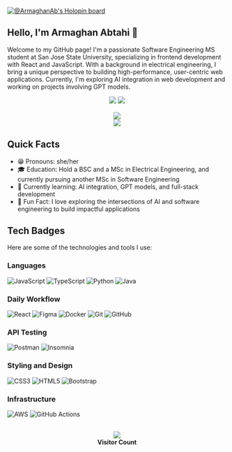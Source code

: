 [![@ArmaghanAb's Holopin board](https://holopin.me/yourusername)](https://holopin.io/@yourusername)

## Hello, I'm Armaghan Abtahi 👋
Welcome to my GitHub page! I'm a passionate Software Engineering MS student at San Jose State University, specializing in frontend development with React and JavaScript. With a background in electrical engineering, I bring a unique perspective to building high-performance, user-centric web applications. Currently, I'm exploring AI integration in web development and working on projects involving GPT models.


<p align="center"> 
<a href="https://www.linkedin.com/in/armaghan-abtahi/" alt="LinkedIn">
        <img src="https://img.shields.io/badge/Linkedin-blue?style=for-the-badge&logo=linkedin&logoColor=white" /></a>
<a href="mailto:your_email@example.com" alt="Email">
        <img src="https://img.shields.io/badge/Gmail-red?style=for-the-badge&logo=gmail&logoColor=white" /></a>
<br><br>
<img src="https://streak-stats.demolab.com?user=yourusername&theme=github-light&hide_border=true&date_format=%5BY%20%5DM%20j"/>
<br>
<img src="https://github-readme-stats.vercel.app/api/top-langs/?username=yourusername&layout=compact" /> 
</p>

## Quick Facts ##
- 😁 Pronouns: she/her  
- 🎓 Education: Hold a BSC and a MSc in Electrical Engineering, and currently pursuing another MSc in Software Engineering  
- 🌱 Currently learning: AI integration, GPT models, and full-stack development  
- 📖 Fun Fact: I love exploring the intersections of AI and software engineering to build impactful applications

## Tech Badges ##
Here are some of the technologies and tools I use:

### Languages ###
![JavaScript](https://img.shields.io/badge/JavaScript-grey?style=for-the-badge&logo=javascript&logoColor=white)
![TypeScript](https://img.shields.io/badge/TypeScript-grey?style=for-the-badge&logo=typescript&logoColor=white)
![Python](https://img.shields.io/badge/Python-grey?style=for-the-badge&logo=python&logoColor=white)
![Java](https://img.shields.io/badge/Java-grey?style=for-the-badge&logo=openjdk&logoColor=white)

### Daily Workflow ###
![React](https://img.shields.io/badge/React-grey?style=for-the-badge&logo=react&logoColor=white)
![Figma](https://img.shields.io/badge/Figma-grey?style=for-the-badge&logo=figma&logoColor=white)
![Docker](https://img.shields.io/badge/Docker-grey?style=for-the-badge&logo=docker&logoColor=white)
![Git](https://img.shields.io/badge/Git-grey?style=for-the-badge&logo=git&logoColor=white)
![GitHub](https://img.shields.io/badge/GitHub-grey?style=for-the-badge&logo=github&logoColor=white)

### API Testing ###
![Postman](https://img.shields.io/badge/Postman-grey?style=for-the-badge&logo=postman&logoColor=white)
![Insomnia](https://img.shields.io/badge/Insomnia-4000BF?style=for-the-badge&logo=insomnia&logoColor=white)

### Styling and Design ###
![CSS3](https://img.shields.io/badge/CSS3-grey?style=for-the-badge&logo=css3&logoColor=white)
![HTML5](https://img.shields.io/badge/HTML5-grey?style=for-the-badge&logo=html5&logoColor=white)
![Bootstrap](https://img.shields.io/badge/Bootstrap-grey?style=for-the-badge&logo=bootstrap&logoColor=white)

### Infrastructure ###
![AWS](https://img.shields.io/badge/AWS-grey?style=for-the-badge&logo=amazonaws&logoColor=white)
![GitHub Actions](https://img.shields.io/badge/GitHub_Actions-grey?style=for-the-badge&logo=githubactions&logoColor=white)

<p align="center"> 
<br>
<img src="https://profile-counter.glitch.me/yourusername/count.svg" />
<br>
<strong>Visitor Count</strong>
</p>
